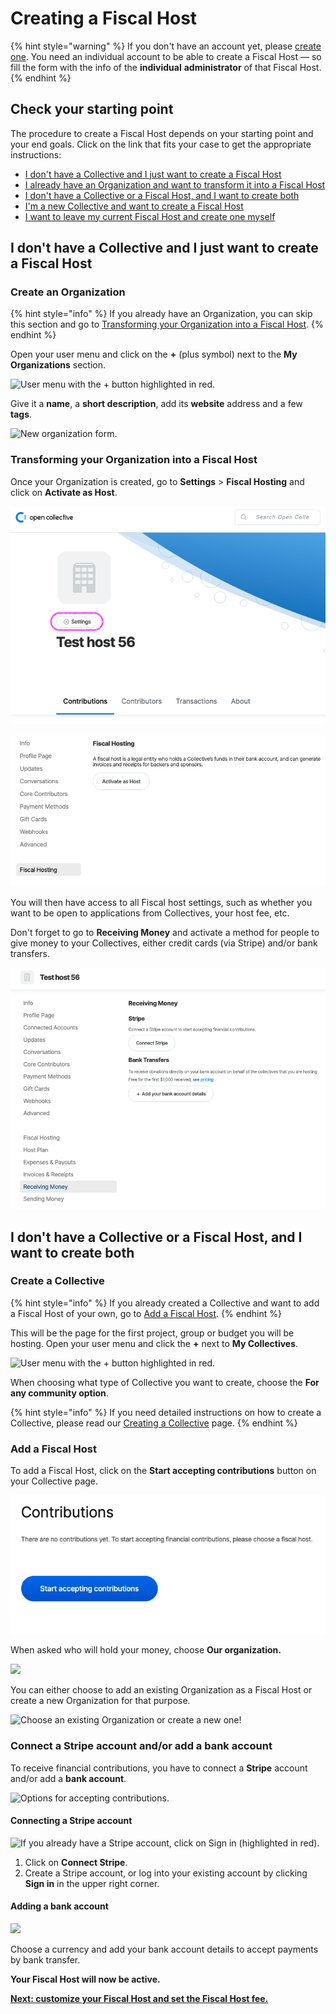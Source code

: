 # Creating a Fiscal Host

{% hint style="warning" %}
If you don't have an account yet, please [create one](https://opencollective.com/create-account). You need an individual account to be able to create a Fiscal Host — so fill the form with the info of the **individual** **administrator** of that Fiscal Host.
{% endhint %}

## Check your starting point

The procedure to create a Fiscal Host depends on your starting point and your end goals. Click on the link that fits your case to get the appropriate instructions:

* [I don't have a Collective and I just want to create a Fiscal Host](create-a-fiscal-host.md#i-dont-have-a-collective-and-i-just-want-to-create-a-fiscal-host)
* [I already have an Organization and want to transform it into a Fiscal Host](create-a-fiscal-host.md#transforming-your-organization-into-a-fiscal-host)
* [I don't have a Collective or a Fiscal Host, and I want to create both](create-a-fiscal-host.md#i-dont-have-a-collective-or-a-fiscal-host-and-i-want-to-create-both)
* [I'm a new Collective and want to create a Fiscal Host](create-a-fiscal-host.md#add-a-fiscal-host)
* [I want to leave my current Fiscal Host and create one myself](../collectives/change-fiscal-host.md)

## I don't have a Collective and I just want to create a Fiscal Host

### Create an Organization

{% hint style="info" %}
If you already have an Organization, you can skip this section and go to [Transforming your Organization into a Fiscal Host](create-a-fiscal-host.md#transforming-your-organization-into-a-fiscal-host).
{% endhint %}

Open your user menu and click on the **+** (plus symbol) next to the **My Organizations** section.

![User menu with the + button highlighted in red.](../.gitbook/assets/fiscal-host\_create-a-fiscal-host\_create-organization\_2020-09-27.png)

Give it a **name**, a **short description**, add its **website** address and a few **tags**.

![New organization form.](../.gitbook/assets/fiscal-host\_create-a-fiscal-host\_create-organization-form\_2020-09-22.png)

### Transforming your Organization into a Fiscal Host

Once your Organization is created, go to **Settings** > **Fiscal Hosting** and click on **Activate as Host**.

![](../.gitbook/assets/screen-shot-2020-08-28-at-10.46.31-am.png)

![](../.gitbook/assets/screen-shot-2020-08-28-at-10.46.19-am.png)

You will then have access to all Fiscal host settings, such as whether you want to be open to applications from Collectives, your host fee, etc.

Don't forget to go to **Receiving Money** and activate a method for people to give money to your Collectives, either credit cards (via Stripe) and/or bank transfers.

![](../.gitbook/assets/screen-shot-2020-08-28-at-10.52.14-am.png)

## I don't have a Collective or a Fiscal Host, and I want to create both

### **Create a Collective**

{% hint style="info" %}
If you already created a Collective and want to add a Fiscal Host of your own, go to [Add a Fiscal Host](create-a-fiscal-host.md#add-a-fiscal-host).
{% endhint %}

This will be the page for the first project, group or budget you will be hosting. Open your user menu and click the **+** next to **My Collectives**.&#x20;

![User menu with the + button highlighted in red.](../.gitbook/assets/fiscal-host\_create-a-fiscal-host\_create-a-collective\_2020-09-27.png)

When choosing what type of Collective you want to create, choose the **For any community option**.

{% hint style="info" %}
If you need detailed instructions on how to create a Collective, please read our [Creating a Collective](../collectives/create-collective.md) page.
{% endhint %}

### **Add a Fiscal Host**

To add a Fiscal Host,  click on the **Start accepting contributions** button on your Collective page.



![A message on your Collective page prompting you to choose a Fiscal Host.](../.gitbook/assets/screen-shot-2020-08-28-at-10.38.52-am.png)



When asked who will hold your money, choose **Our organization.**

![](../.gitbook/assets/fiscal-host\_create-a-fiscal-host\_who-will-hold-money\_2020-09-27.png)

You can either choose to add an existing Organization as a Fiscal Host or create a new Organization for that purpose.

![Choose an existing Organization or create a new one!](../.gitbook/assets/fiscal-host\_create-a-fiscal-host\_add-organization\_2020-09-27.png)

### **Connect a Stripe account and/or add a bank account**

To receive financial contributions, you have to connect a **Stripe** account and/or add a **bank account**.

![Options for accepting contributions.](../.gitbook/assets/fiscal-host\_create-a-fiscal-host\_accept-financial-contributions\_2020-09-27.png)

#### &#x20;Connecting a Stripe account

![If you already have a Stripe account, click on Sign in (highlighted in red).](../.gitbook/assets/fiscal-host\_create-a-fiscal-host\_stripe-connection\_2020-09-27.png)

1. Click on **Connect Stripe**.&#x20;
2. Create a Stripe account, or log into your existing account by clicking **Sign in** in the upper right corner.&#x20;

#### Adding a bank account

![](../.gitbook/assets/fiscal-host\_create-a-fiscal-host\_bank-account\_2020-09-27.png)

Choose a currency and add your bank account details to accept payments by bank transfer.

**Your Fiscal Host will now be active.**

[**Next: customize your Fiscal Host and set the Fiscal Host fee.**](fiscal-host-settings/)
